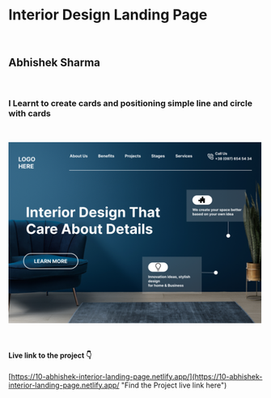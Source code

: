 # Interior Design Landing Page

<br>

## Abhishek Sharma

<br>

### I Learnt to create cards and positioning simple line and circle with cards

<br>

![Interior Design Landing Page](./Interior%20Design%20landing%20page.png)

<br>

#### Live link to the project 👇

[https://10-abhishek-interior-landing-page.netlify.app/](https://10-abhishek-interior-landing-page.netlify.app/ "Find the Project live link here")
<br>
